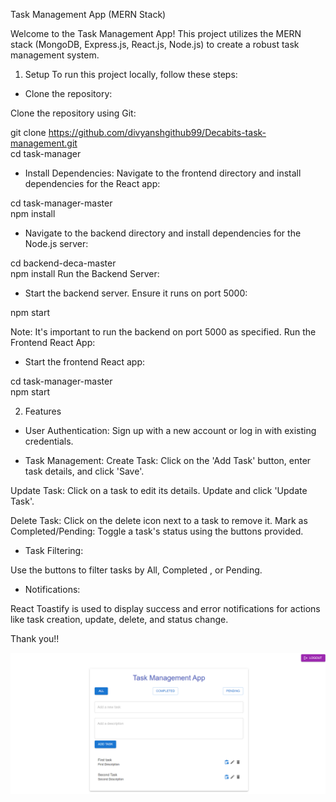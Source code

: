 Task Management App (MERN Stack)

Welcome to the Task Management App! This project utilizes the MERN stack (MongoDB, Express.js, React.js, Node.js) to create a robust task management system.

1. Setup
To run this project locally, follow these steps:

- Clone the repository:

Clone the repository using Git:

git clone https://github.com/divyanshgithub99/Decabits-task-management.git          
cd task-manager

- Install Dependencies:
Navigate to the frontend directory and install dependencies for the React app:

cd task-manager-master     
npm install

- Navigate to the backend directory and install dependencies for the Node.js server:

cd backend-deca-master         
npm install
Run the Backend Server:

- Start the backend server. Ensure it runs on port 5000:


npm start




Note: It's important to run the backend on port 5000 as specified.
Run the Frontend React App:

- Start the frontend React app:



cd task-manager-master        
npm start


2. Features

- User Authentication:
Sign up with a new account or log in with existing credentials.

- Task Management:
Create Task: Click on the 'Add Task' button, enter task details, and click 'Save'.

Update Task: Click on a task to edit its details. Update and click 'Update Task'.

Delete Task: Click on the delete icon next to a task to remove it.
Mark as Completed/Pending: Toggle a task's status using the buttons provided.

- Task Filtering:

Use the buttons to filter tasks by All, Completed , or Pending.

- Notifications:

React Toastify is used to display success and error notifications for actions like task creation, update, delete, and status change.


Thank you!!

![Alt text](image.png)